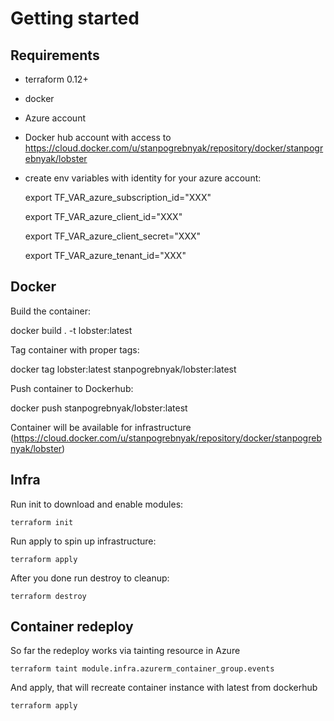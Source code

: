 Getting started
================

Requirements
------------

* terraform 0.12+
* docker
* Azure account
* Docker hub account with access to https://cloud.docker.com/u/stanpogrebnyak/repository/docker/stanpogrebnyak/lobster
* create env variables with identity for your azure account:

    export TF_VAR_azure_subscription_id="XXX"

    export TF_VAR_azure_client_id="XXX"

    export TF_VAR_azure_client_secret="XXX"

    export TF_VAR_azure_tenant_id="XXX"

Docker
------

Build the container:

   docker build . -t lobster:latest

Tag container with proper tags:

   docker tag lobster:latest stanpogrebnyak/lobster:latest

Push container to Dockerhub:

  docker push stanpogrebnyak/lobster:latest

Container will be available for infrastructure (https://cloud.docker.com/u/stanpogrebnyak/repository/docker/stanpogrebnyak/lobster)

Infra
-----

Run init to download and enable modules:

    terraform init

Run apply to spin up infrastructure:

    terraform apply

After you done run destroy to cleanup:

    terraform destroy

Container redeploy
------------------

So far the redeploy works via tainting resource in Azure

    terraform taint module.infra.azurerm_container_group.events

And apply, that will recreate container instance with latest from dockerhub

    terraform apply